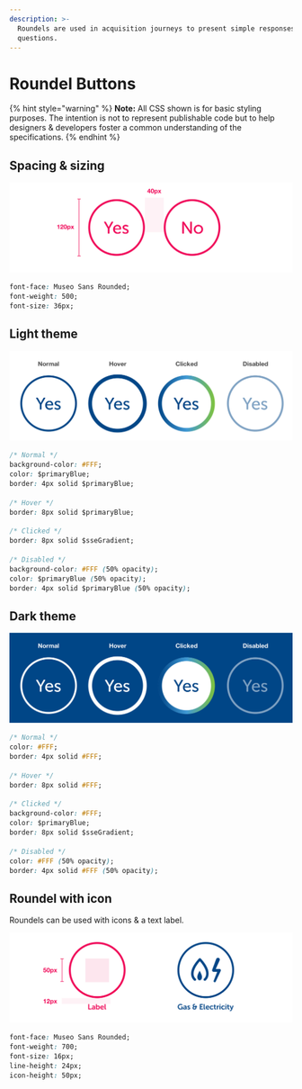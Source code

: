 ```yaml
---
description: >-
  Roundels are used in acquisition journeys to present simple responses to
  questions.
---
```


# Roundel Buttons

{% hint style="warning" %}
**Note:** All CSS shown is for basic styling purposes. The intention is not to represent publishable code but to help designers & developers foster a common understanding of the specifications.
{% endhint %}

## Spacing & sizing

![](../../../.gitbook/assets/roundel-spec.png)

```css
font-face: Museo Sans Rounded;
font-weight: 500;
font-size: 36px;
```

## Light theme

![](../../../.gitbook/assets/roundel.png)

```css
/* Normal */
background-color: #FFF;
color: $primaryBlue;
border: 4px solid $primaryBlue;

/* Hover */
border: 8px solid $primaryBlue;

/* Clicked */
border: 8px solid $sseGradient;

/* Disabled */
background-color: #FFF (50% opacity);
color: $primaryBlue (50% opacity);
border: 4px solid $primaryBlue (50% opacity);
```

## Dark theme

![](../../../.gitbook/assets/roundel-dark.png)

```css
/* Normal */
color: #FFF;
border: 4px solid #FFF;

/* Hover */
border: 8px solid #FFF;

/* Clicked */
background-color: #FFF;
color: $primaryBlue;
border: 8px solid $sseGradient;

/* Disabled */
color: #FFF (50% opacity);
border: 4px solid #FFF (50% opacity);
```

## Roundel with icon

Roundels can be used with icons & a text label.

![](../../../.gitbook/assets/roundel-icon.png)

```css
font-face: Museo Sans Rounded;
font-weight: 700;
font-size: 16px;
line-height: 24px;
icon-height: 50px;
```



